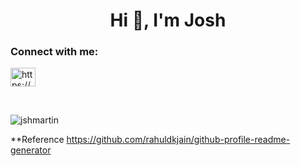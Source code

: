 <h1 align="center">Hi 👋, I'm Josh</h1>

<h3 align="left">Connect with me:</h3>
<p align="left">
<a href="https://linkedin.com/in/https://www.linkedin.com/in/jshmartnz/" target="blank"><img align="center" src="https://raw.githubusercontent.com/rahuldkjain/github-profile-readme-generator/master/src/images/icons/Social/linked-in-alt.svg" alt="https://www.linkedin.com/in/jshmartnz/" height="30" width="40" /></a>
</p>
<br>
<p><img align="center" src="https://github-readme-stats.vercel.app/api/top-langs?username=jshmartin&show_icons=true&locale=en&layout=compact" alt="jshmartin" /></p>

**Reference
https://github.com/rahuldkjain/github-profile-readme-generator
